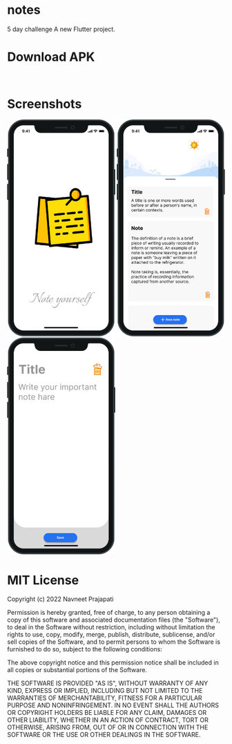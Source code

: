 # notes
5 day challenge
A new Flutter project.

# Download APK

<p align="center">

<a href="https://github.com/navneetprajapati26/Notes/raw/main/Output_for_GitHub/app-debug.apk"><img src="https://img.shields.io/badge/-Download-orange" alt=""></a>

</p>

# Screenshots
<p>
<img src="https://raw.githubusercontent.com/navneetprajapati26/Notes/main/Output_for_GitHub/note.png" alt="Splash Screen" width = "250" >
<img src="https://raw.githubusercontent.com/navneetprajapati26/Notes/main/Output_for_GitHub/Home.png" alt="Home Hcreen" width = "250">
<img src="https://raw.githubusercontent.com/navneetprajapati26/Notes/main/Output_for_GitHub/write.png" alt="New Sote Screen"width = "250" >
</p>

# MIT License

Copyright (c) 2022 Navneet Prajapati

Permission is hereby granted, free of charge, to any person obtaining a copy
of this software and associated documentation files (the "Software"), to deal
in the Software without restriction, including without limitation the rights
to use, copy, modify, merge, publish, distribute, sublicense, and/or sell
copies of the Software, and to permit persons to whom the Software is
furnished to do so, subject to the following conditions:

The above copyright notice and this permission notice shall be included in all
copies or substantial portions of the Software.

THE SOFTWARE IS PROVIDED "AS IS", WITHOUT WARRANTY OF ANY KIND, EXPRESS OR
IMPLIED, INCLUDING BUT NOT LIMITED TO THE WARRANTIES OF MERCHANTABILITY,
FITNESS FOR A PARTICULAR PURPOSE AND NONINFRINGEMENT. IN NO EVENT SHALL THE
AUTHORS OR COPYRIGHT HOLDERS BE LIABLE FOR ANY CLAIM, DAMAGES OR OTHER
LIABILITY, WHETHER IN AN ACTION OF CONTRACT, TORT OR OTHERWISE, ARISING FROM,
OUT OF OR IN CONNECTION WITH THE SOFTWARE OR THE USE OR OTHER DEALINGS IN THE
SOFTWARE.
